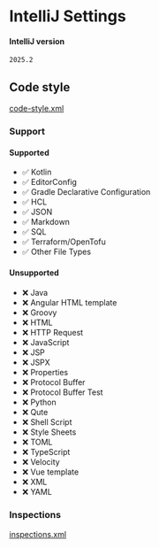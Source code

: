 # IntelliJ Settings

#### IntelliJ version

```plaintext
2025.2
```

## Code style

[code-style.xml](./code-style.xml)

### Support

#### Supported

- ✅ Kotlin
- ✅ EditorConfig
- ✅ Gradle Declarative Configuration
- ✅ HCL
- ✅ JSON
- ✅ Markdown
- ✅ SQL
- ✅ Terraform/OpenTofu
- ✅ Other File Types

#### Unsupported

- ❌ Java
- ❌ Angular HTML template
- ❌ Groovy
- ❌ HTML
- ❌ HTTP Request
- ❌ JavaScript
- ❌ JSP
- ❌ JSPX
- ❌ Properties
- ❌ Protocol Buffer
- ❌ Protocol Buffer Test
- ❌ Python
- ❌ Qute
- ❌ Shell Script
- ❌ Style Sheets
- ❌ TOML
- ❌ TypeScript
- ❌ Velocity
- ❌ Vue template
- ❌ XML
- ❌ YAML

### Inspections

[inspections.xml](./inspections.xml)
